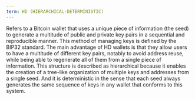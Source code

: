 ```yaml
---
term: HD (HIERARCHICAL-DETERMINISTIC)
---
```


Refers to a Bitcoin wallet that uses a unique piece of information (the seed) to generate a multitude of public and private key pairs in a sequential and reproducible manner. This method of managing keys is defined by the BIP32 standard. The main advantage of HD wallets is that they allow users to have a multitude of different key pairs, notably to avoid address reuse, while being able to regenerate all of them from a single piece of information. This structure is described as hierarchical because it enables the creation of a tree-like organization of multiple keys and addresses from a single seed. And it is deterministic in the sense that each seed always generates the same sequence of keys in any wallet that conforms to this system.

